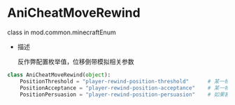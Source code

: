 # AniCheatMoveRewind

class in mod.common.minecraftEnum

- 描述

    反作弊配置枚举值，位移倒带模拟相关参数



```python
class AniCheatMoveRewind(object):
	PositionThreshold = "player-rewind-position-threshold"		# 某一帧中，客户端位置与服务端位置的距离平方阈值，超过阈值会触发反作弊纠正(float)
	PositionAcceptance = "player-rewind-position-acceptance"	# 某一帧中，如果客户端位置和服务端位置的距离平方小于这个值，服务端会采用客户端的值(float)
	PositionPersuasion = "player-rewind-position-persuasion"	# 如果客户端和服务端位置不一致，服务端会每帧在客户端的计算方向上加上这个值(float)

``` 

